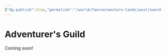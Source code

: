```yaml
---
{"dg-publish":true,"permalink":"/world/faerun/western-lands/west/sword-coast/phandalin/adventurer-s-guild/"}
---
```



# Adventurer's Guild

Coming soon!